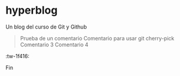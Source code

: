 # hyperblog
Un blog del curso de Git y Github
> Prueba de un comentario
> Comentario para usar git cherry-pick
> Comentario 3
> Comentario 4

:tw-1f416: 

Fin
